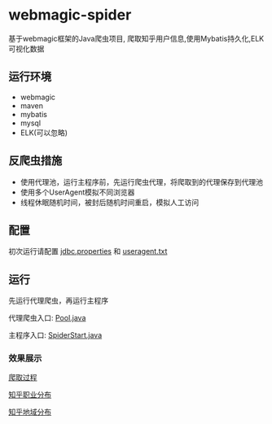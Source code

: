# webmagic-spider
基于webmagic框架的Java爬虫项目, 爬取知乎用户信息,使用Mybatis持久化,ELK可视化数据

## 运行环境
*  webmagic
*  maven
*  mybatis
*  mysql
*  ELK(可以忽略)

## 反爬虫措施
*  使用代理池，运行主程序前，先运行爬虫代理，将爬取到的代理保存到代理池
*  使用多个UserAgent模拟不同浏览器
*  线程休眠随机时间，被封后随机时间重启，模拟人工访问

## 配置
初次运行请配置 [jdbc.properties](https://github.com/phantommmm/webmagic-spider/blob/master/config/jdbc.properties)
和 [useragent.txt](https://github.com/phantommmm/webmagic-spider/blob/master/config/useragent.txt)

## 运行
先运行代理爬虫，再运行主程序

代理爬虫入口: [Pool.java](https://github.com/phantommmm/webmagic-spider/blob/master/src/main/java/pool/Pool.java)

主程序入口: [SpiderStart.java](https://github.com/phantommmm/webmagic-spider/blob/master/src/main/java/spider/SpiderStart.java)

### 效果展示
[爬取过程](https://github.com/phantommmm/webmagic-spider/blob/master/img/working.png)

[知乎职业分布](https://github.com/phantommmm/webmagic-spider/blob/master/img/business.png)

[知乎地域分布](https://github.com/phantommmm/webmagic-spider/blob/master/img/location.png)
